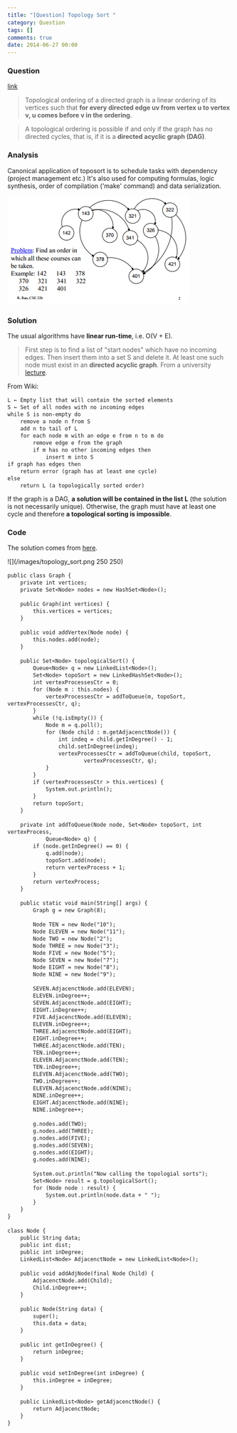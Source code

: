 ```yaml
---
title: "[Question] Topology Sort "
category: Question
tags: []
comments: true
date: 2014-06-27 00:00
---
```



### Question

[link](http://en.wikipedia.org/wiki/Topological_sorting)

> Topological ordering of a directed graph is a linear ordering of its vertices such that **for every directed edge uv from vertex u to vertex v, u comes before v in the ordering**.

> A topological ordering is possible if and only if the graph has no directed cycles, that is, if it is a **directed acyclic graph (DAG)**.

### Analysis

Canonical application of toposort is to schedule tasks with dependency (project management etc.) It's also used for computing formulas, logic synthesis, order of compilation ('make' command) and data serialization.

![](/images/topology_sort_example.png)

### Solution

The usual algorithms have **linear run-time**, i.e. O(V + E).

> First step is to find a list of "start nodes" which have no incoming edges. Then insert them into a set S and delete it. At least one such node must exist in an **directed acyclic graph**. From a university [lecture](https://courses.cs.washington.edu/courses/cse326/03wi/lectures/RaoLect20.pdf).

From Wiki:

    L ← Empty list that will contain the sorted elements
    S ← Set of all nodes with no incoming edges
    while S is non-empty do
        remove a node n from S
        add n to tail of L
        for each node m with an edge e from n to m do
            remove edge e from the graph
            if m has no other incoming edges then
                insert m into S
    if graph has edges then
        return error (graph has at least one cycle)
    else
        return L (a topologically sorted order)

If the graph is a DAG, **a solution will be contained in the list L** (the solution is not necessarily unique). Otherwise, the graph must have at least one cycle and therefore **a topological sorting is impossible**.

### Code

The solution comes from [here](http://codereview.stackexchange.com/questions/44689/topological-sort-in-java).

![](/images/topology_sort.png 250 250)

    public class Graph {
        private int vertices;
        private Set<Node> nodes = new HashSet<Node>();

        public Graph(int vertices) {
            this.vertices = vertices;
        }

        public void addVertex(Node node) {
            this.nodes.add(node);
        }

        public Set<Node> topologicalSort() {
            Queue<Node> q = new LinkedList<Node>();
            Set<Node> topoSort = new LinkedHashSet<Node>();
            int vertexProcessesCtr = 0;
            for (Node m : this.nodes) {
                vertexProcessesCtr = addToQueue(m, topoSort, vertexProcessesCtr, q);
            }
            while (!q.isEmpty()) {
                Node m = q.poll();
                for (Node child : m.getAdjacenctNode()) {
                    int indeq = child.getInDegree() - 1;
                    child.setInDegree(indeq);
                    vertexProcessesCtr = addToQueue(child, topoSort,
                            vertexProcessesCtr, q);
                }
            }
            if (vertexProcessesCtr > this.vertices) {
                System.out.println();
            }
            return topoSort;
        }

        private int addToQueue(Node node, Set<Node> topoSort, int vertexProcess,
                Queue<Node> q) {
            if (node.getInDegree() == 0) {
                q.add(node);
                topoSort.add(node);
                return vertexProcess + 1;
            }
            return vertexProcess;
        }

        public static void main(String[] args) {
            Graph g = new Graph(8);

            Node TEN = new Node("10");
            Node ELEVEN = new Node("11");
            Node TWO = new Node("2");
            Node THREE = new Node("3");
            Node FIVE = new Node("5");
            Node SEVEN = new Node("7");
            Node EIGHT = new Node("8");
            Node NINE = new Node("9");

            SEVEN.AdjacenctNode.add(ELEVEN);
            ELEVEN.inDegree++;
            SEVEN.AdjacenctNode.add(EIGHT);
            EIGHT.inDegree++;
            FIVE.AdjacenctNode.add(ELEVEN);
            ELEVEN.inDegree++;
            THREE.AdjacenctNode.add(EIGHT);
            EIGHT.inDegree++;
            THREE.AdjacenctNode.add(TEN);
            TEN.inDegree++;
            ELEVEN.AdjacenctNode.add(TEN);
            TEN.inDegree++;
            ELEVEN.AdjacenctNode.add(TWO);
            TWO.inDegree++;
            ELEVEN.AdjacenctNode.add(NINE);
            NINE.inDegree++;
            EIGHT.AdjacenctNode.add(NINE);
            NINE.inDegree++;

            g.nodes.add(TWO);
            g.nodes.add(THREE);
            g.nodes.add(FIVE);
            g.nodes.add(SEVEN);
            g.nodes.add(EIGHT);
            g.nodes.add(NINE);

            System.out.println("Now calling the topologial sorts");
            Set<Node> result = g.topologicalSort();
            for (Node node : result) {
                System.out.println(node.data + " ");
            }
        }
    }

    class Node {
        public String data;
        public int dist;
        public int inDegree;
        LinkedList<Node> AdjacenctNode = new LinkedList<Node>();

        public void addAdjNode(final Node Child) {
            AdjacenctNode.add(Child);
            Child.inDegree++;
        }

        public Node(String data) {
            super();
            this.data = data;
        }

        public int getInDegree() {
            return inDegree;
        }

        public void setInDegree(int inDegree) {
            this.inDegree = inDegree;
        }

        public LinkedList<Node> getAdjacenctNode() {
            return AdjacenctNode;
        }
    }
